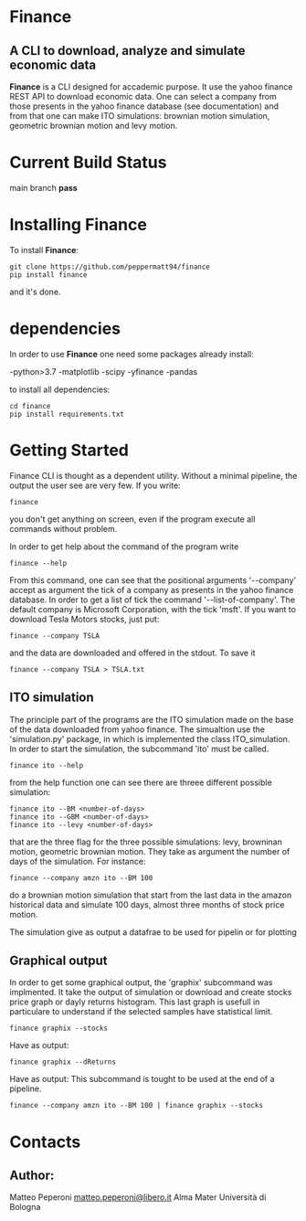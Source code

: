 # Finance
## A CLI to download, analyze and simulate economic data

**Finance** is a CLI designed for accademic purpose.
 It use the yahoo finance REST API to download economic data.
One can select a company from those presents in the yahoo finance database 
(see documentation) and from that one can make ITO simulations:
brownian motion simulation, geometric brownian motion and 
levy motion.

# Current Build Status
main branch **pass**

# Installing Finance

To install **Finance**:
```
git clone https://github.com/peppermatt94/finance
pip install finance
```
and it's done.

# dependencies

In order to use **Finance** one need some packages already 
install:

-python>3.7
-matplotlib
-scipy
-yfinance
-pandas

to install all dependencies:
```
cd finance
pip install requirements.txt
```
# Getting Started

Finance CLI is thought as a dependent utility. Without a minimal
pipeline, the output the user see are very few. 
If you write:
```
finance
```
you don't get anything on screen, even if the program execute all
commands without problem.

In order to get help about the command of the program write
```
finance --help
```

From this command, one can see that the positional arguments '--company'
accept as argument the tick of a company as presents in the yahoo finance
database. In order to get a list of tick the command '--list-of-company'.
The default company is Microsoft Corporation, with the tick 'msft'. If 
you want to download Tesla Motors stocks, just put:
```
finance --company TSLA
```
and the data are downloaded and offered in the stdout. 
To save it 
```
finance --company TSLA > TSLA.txt
```

## ITO simulation

The principle part of the programs are the ITO simulation made 
on the base of the data downloaded from yahoo finance. The simualtion
use the 'simulation.py' package, in which is implemented the
class ITO_simulation. 
In order to start the simulation, the subcommand 'ito' must be called.
```
finance ito --help
```
from the help function one can see there are threee different possible 
simulation:
```
finance ito --BM <number-of-days>
finance ito --GBM <number-of-days>
finance ito --levy <number-of-days>
```
that are the three flag for the three possible simulations: levy, 
browninan motion, geometric brownian motion. They take as argument
the number of days of the simulation. For instance:
```
finance --company amzn ito --BM 100
```
do a brownian motion simulation that start from the last data 
in the amazon historical data and simulate 100 days, almost three
months of stock price motion. 

The simulation give as output a datafrae to be used for pipelin or
for plotting

## Graphical output

In order to get some graphical output, the 'graphix' subcommand
was implmented. It take the output of simulation or download and
create stocks price graph or dayly returns histogram. This last
graph is usefull in particulare to understand if the selected
samples have statistical limit. 
```
finance graphix --stocks
```
Have as output:
```
finance graphix --dReturns
```
Have as output:
This subcommand is tought to be used at the end of a pipeline.
```
finance --company amzn ito --BM 100 | finance graphix --stocks
```
# Contacts

## Author: 
Matteo Peperoni
matteo.peperoni@libero.it
Alma Mater Università di Bologna
